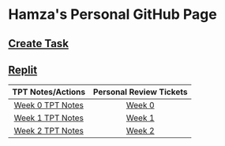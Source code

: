 # Hamza's Personal GitHub Page
## [Create Task](createTask.md)
## [Replit](replit.md)

| TPT Notes/Actions | Personal Review Tickets | 
|     :---:      |     :---:      |    
| [Week 0 TPT Notes](notes0.md)   | [Week 0](https://github.com/hamzahakak/hamzahakak/issues/1) |
| [Week 1 TPT Notes](notes1.md)   | [Week 1](https://github.com/hamzahakak/hamzahakak/issues/2) |
| [Week 2 TPT Notes](notes2.md)   | [Week 2](https://github.com/hamzahakak/hamzahakak/issues/3) |
